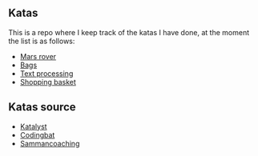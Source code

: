 ## Katas

This is a repo where I keep track of the katas I have done, at the moment
the list is as follows:

- [Mars rover](./mars-rover)
- [Bags](./bags)
- [Text processing](./text-processing)
- [Shopping basket](./shopping-basket)

## Katas source

- [Katalyst](https://katalyst.codurance.com)
- [Codingbat](https://codingbat.com/java)
- [Sammancoaching](https://sammancoaching.org/kata_descriptions)